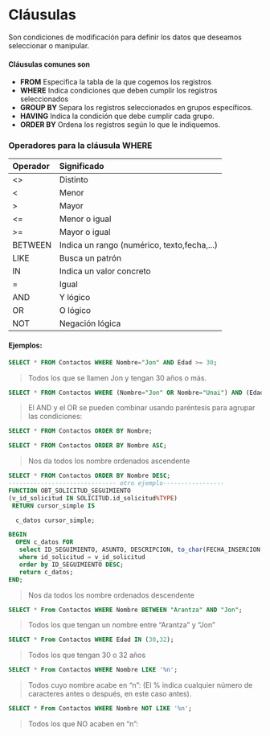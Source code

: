 # Cláusulas



Son condiciones de modificación para definir los datos que deseamos seleccionar o manipular.

#### Cláusulas comunes son

* **FROM** Especifica la tabla de la que cogemos los registros
* **WHERE** Indica condiciones que deben cumplir los registros seleccionados
* **GROUP BY** Separa los registros seleccionados en grupos específicos.
* **HAVING** Indica la condición que debe cumplir cada grupo.
* **ORDER BY** Ordena los registros según lo que le indiquemos.

### Operadores para la cláusula WHERE

| Operador | Significado |
| :--- | :--- |
| &lt;&gt; | Distinto |
| &lt; | Menor |
| &gt; | Mayor |
| &lt;= | Menor o igual |
| &gt;= | Mayor o igual |
| BETWEEN | Indica un rango \(numérico, texto,fecha,...\) |
| LIKE | Busca un patrón |
| IN | Indica un valor concreto |
| = | Igual |
| AND | Y lógico |
| OR | O lógico |
| NOT | Negación lógica |

#### Ejemplos:

```sql
SELECT * FROM Contactos WHERE Nombre="Jon" AND Edad >= 30;
```

> Todos los que se llamen Jon y tengan 30 años o más.

```sql
SELECT * FROM Contactos WHERE (Nombre="Jon" OR Nombre="Unai") AND (Edad >= 30);
```

> El AND y el OR se pueden combinar usando paréntesis para agrupar las condiciones:

```sql
SELECT * FROM Contactos ORDER BY Nombre;
```

```sql
SELECT * FROM Contactos ORDER BY Nombre ASC;
```

> Nos da todos los nombre ordenados ascendente

```sql
SELECT * FROM Contactos ORDER BY Nombre DESC;
------------------------------ otro ejemplo-----------------
FUNCTION OBT_SOLICITUD_SEGUIMIENTO
(v_id_solicitud IN SOLICITUD.id_solicitud%TYPE)
 RETURN cursor_simple IS

  c_datos cursor_simple;

BEGIN
  OPEN c_datos FOR
   select ID_SEGUIMIENTO, ASUNTO, DESCRIPCION, to_char(FECHA_INSERCION,'dd/mm/YYYY') FECHA_INSERCION , COD_GESTOR from solicitud_seguimientos
   where id_solicitud = v_id_solicitud
   order by ID_SEGUIMIENTO DESC;
   return c_datos;
END;
```

> Nos da todos los nombre ordenados descendente

```sql
SELECT * From Contactos WHERE Nombre BETWEEN "Arantza" AND "Jon";
```

> Todos los que tengan un nombre entre “Arantza” y “Jon”

```sql
SELECT * From Contactos WHERE Edad IN (30,32);
```

> Todos los que tengan 30 o 32 años

```sql
SELECT * From Contactos WHERE Nombre LIKE '%n';
```

> Todos cuyo nombre acabe en “n”: \(El % indica cualquier número de caracteres antes o después, en este caso antes\).

```sql
SELECT * From Contactos WHERE Nombre NOT LIKE '%n';
```

> Todos los que NO acaben en “n”:

